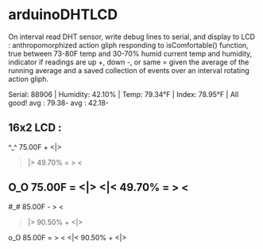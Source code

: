 # arduinoDHTLCD
  On interval read DHT sensor, write debug lines to serial, and display to LCD : 
      anthropomorphized action gliph responding to isComfortable() function, true between 73-80F temp and 30-70% humid
      current temp and humidity, 
      indicator if readings are up +, down -, or same = given the average of the running average and a saved collection of events over an interval
      rotating action gliph.

  Serial: 
  88906 | Humidity: 42.10% | Temp: 79.34°F | Index: 78.95°F | All good! avg : 79.38- avg : 42.18-

  16x2 LCD :
  ----------------
  ^_^ 75.00F + <|>
  >|> 49.70% = > <
  
  O_O 75.00F = <|>
  <|< 49.70% = > <
  ---------------
  #_# 85.00F - > <
  >|> 90.50% + <|>

  o_O 85.00F = > <
  <|< 90.50% + <|>
